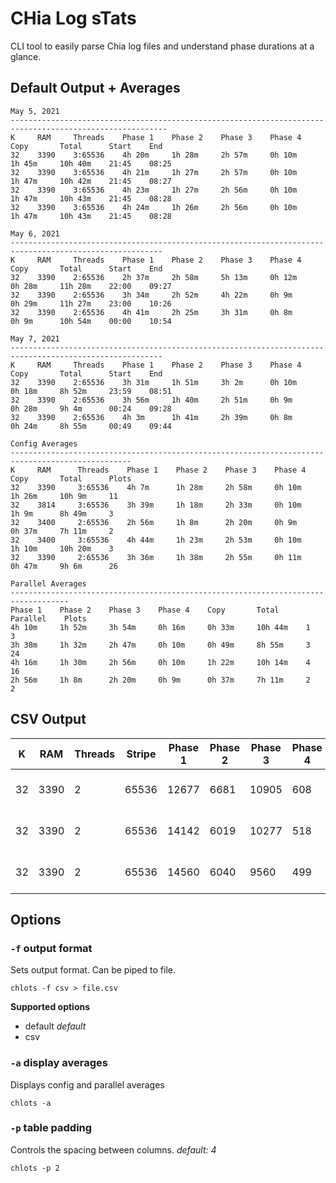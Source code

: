 # CHia Log sTats

CLI tool to easily parse Chia log files and understand phase durations at a glance.

## Default Output + Averages

```
May 5, 2021
---------------------------------------------------------------------------------------------------------
K     RAM     Threads    Phase 1    Phase 2    Phase 3    Phase 4    Copy       Total      Start    End
32    3390    3:65536    4h 20m     1h 28m     2h 57m     0h 10m     1h 45m     10h 40m    21:45    08:25
32    3390    3:65536    4h 21m     1h 27m     2h 57m     0h 10m     1h 47m     10h 42m    21:45    08:27
32    3390    3:65536    4h 23m     1h 27m     2h 56m     0h 10m     1h 47m     10h 43m    21:45    08:28
32    3390    3:65536    4h 24m     1h 26m     2h 56m     0h 10m     1h 47m     10h 43m    21:45    08:28

May 6, 2021
--------------------------------------------------------------------------------------------------------
K     RAM     Threads    Phase 1    Phase 2    Phase 3    Phase 4    Copy       Total      Start    End
32    3390    2:65536    2h 37m     2h 58m     5h 13m     0h 12m     0h 28m     11h 28m    22:00    09:27
32    3390    2:65536    3h 34m     2h 52m     4h 22m     0h 9m      0h 29m     11h 27m    23:00    10:26
32    3390    2:65536    4h 41m     2h 25m     3h 31m     0h 8m      0h 9m      10h 54m    00:00    10:54

May 7, 2021
--------------------------------------------------------------------------------------------------------
K     RAM     Threads    Phase 1    Phase 2    Phase 3    Phase 4    Copy       Total      Start    End
32    3390    2:65536    3h 31m     1h 51m     3h 2m      0h 10m     0h 18m     8h 52m     23:59    08:51
32    3390    2:65536    3h 56m     1h 40m     2h 51m     0h 9m      0h 28m     9h 4m      00:24    09:28
32    3390    2:65536    4h 3m      1h 41m     2h 39m     0h 8m      0h 24m     8h 55m     00:49    09:44

Config Averages
-------------------------------------------------------------------------------------------------
K     RAM      Threads    Phase 1    Phase 2    Phase 3    Phase 4    Copy       Total      Plots
32    3390     3:65536    4h 7m      1h 28m     2h 58m     0h 10m     1h 26m     10h 9m     11
32    3814     3:65536    3h 39m     1h 18m     2h 33m     0h 10m     1h 9m      8h 49m     3
32    3400     2:65536    2h 56m     1h 8m      2h 20m     0h 9m      0h 37m     7h 11m     2
32    3400     3:65536    4h 44m     1h 23m     2h 53m     0h 10m     1h 10m     10h 20m    3
32    3390     2:65536    3h 36m     1h 38m     2h 55m     0h 11m     0h 47m     9h 6m      26

Parallel Averages
-----------------------------------------------------------------------------------
Phase 1    Phase 2    Phase 3    Phase 4    Copy       Total      Parallel    Plots
4h 10m     1h 52m     3h 54m     0h 16m     0h 33m     10h 44m    1           3
3h 38m     1h 32m     2h 47m     0h 10m     0h 49m     8h 55m     3           24
4h 16m     1h 30m     2h 56m     0h 10m     1h 22m     10h 14m    4           16
2h 56m     1h 8m      2h 20m     0h 9m      0h 37m     7h 11m     2           2
```

## CSV Output

|K|RAM|Threads|Stripe|Phase 1|Phase 2|Phase 3|Phase 4|Copy|Total|Start|End|Temp 1|Temp 2|Dest|
|-|---|-------|------|-------|-------|-------|-------|----|-----|-----|---|------|------|----|
|32|3390|2|65536|12677|6681|10905|608|1060|31932|2021-05-06 23:59:34|2021-05-07 08:51:46|/media/datwood/Chia Temp|/media/datwood/Chia Temp|/media/datwood/DA 2|
|32|3390|2|65536|14142|6019|10277|518|1671|32626|2021-05-07 00:24:35|2021-05-07 09:28:21|/media/datwood/Chia Temp|/media/datwood/Chia Temp|/media/datwood/DA 2|
|32|3390|2|65536|14560|6040|9560|499|1418|32078|2021-05-07 00:49:34|2021-05-07 09:44:12|/media/datwood/Chia Temp|/media/datwood/Chia Temp|/media/datwood/DA 2|

## Options

### `-f` output format

Sets output format. Can be piped to file.

`chlots -f csv > file.csv`

**Supported options**
* default *default*
* csv

### `-a` display averages

Displays config and parallel averages

`chlots -a`

### `-p` table padding

Controls the spacing between columns. *default: 4*

`chlots -p 2`
